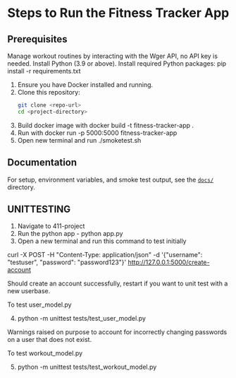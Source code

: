 # Steps to Run the Fitness Tracker App

## Prerequisites
Manage workout routines by interacting with the Wger API, no API key is needed.
Install Python (3.9 or above).
 Install required Python packages:
   pip install -r requirements.txt

1. Ensure you have Docker installed and running.
2. Clone this repository:
   ```bash
   git clone <repo-url>
   cd <project-directory>
3. Build docker image with
   docker build -t fitness-tracker-app .
4. Run with
   docker run -p 5000:5000 fitness-tracker-app
5. Open new terminal and run
   ./smoketest.sh 

## Documentation
For setup, environment variables, and smoke test output, see the [`docs/`](./docs/) directory.


## UNITTESTING 
1. Navigate to 411-project 
2. Run the python app - python app.py
3. Open a new terminal and run this command to test initially 

curl -X POST -H "Content-Type: application/json" -d '{"username": "testuser", "password": "password123"}' http://127.0.0.1:5000/create-account 

Should create an account successfully, restart if you want to unit test with a new userbase.

To test user_model.py 

4. python -m unittest tests/test_user_model.py

Warnings raised on purpose to account for incorrectly changing passwords on a user that does not exist.

To test workout_model.py 

5. python -m unittest tests/test_workout_model.py

